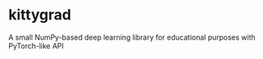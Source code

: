 # kittygrad
A small NumPy-based deep learning library for educational purposes with PyTorch-like API
